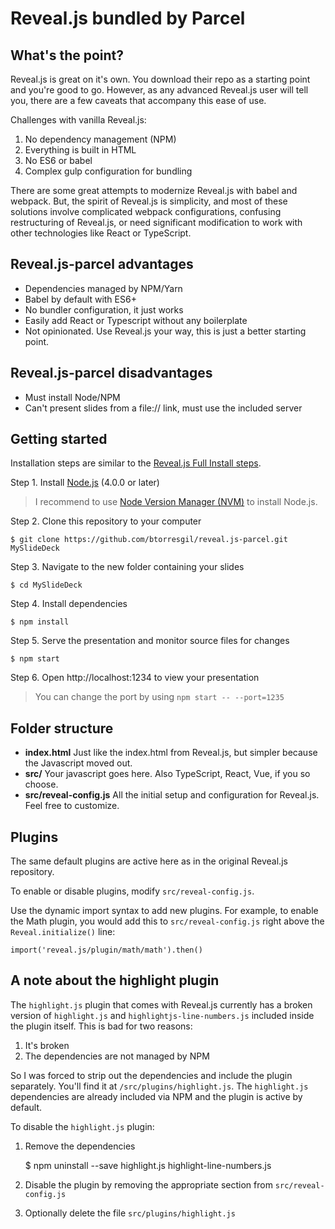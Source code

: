 # Reveal.js bundled by Parcel

## What's the point?

Reveal.js is great on it's own. You download their repo as a starting point and you're good to go. However, as any advanced Reveal.js user will tell you, there are a few caveats that accompany this ease of use.

Challenges with vanilla Reveal.js:

1. No dependency management (NPM)
2. Everything is built in HTML
3. No ES6 or babel
4. Complex gulp configuration for bundling

There are some great attempts to modernize Reveal.js with babel and webpack. But, the spirit of Reveal.js is simplicity, and most of these solutions involve complicated webpack configurations, confusing restructuring of Reveal.js, or need significant modification to work with other technologies like React or TypeScript.

## Reveal.js-parcel advantages

- Dependencies managed by NPM/Yarn
- Babel by default with ES6+
- No bundler configuration, it just works
- Easily add React or Typescript without any boilerplate
- Not opinionated. Use Reveal.js your way, this is just a better starting point.

## Reveal.js-parcel disadvantages

- Must install Node/NPM
- Can't present slides from a file:// link, must use the included server

## Getting started

Installation steps are similar to the [Reveal.js Full Install steps](https://github.com/hakimel/reveal.js#full-setup).

Step 1. Install [Node.js](https://nodejs.org) (4.0.0 or later)

> I recommend to use [Node Version Manager (NVM)](https://github.com/nvm-sh/nvm) to install Node.js.

Step 2. Clone this repository to your computer

    $ git clone https://github.com/btorresgil/reveal.js-parcel.git MySlideDeck

Step 3. Navigate to the new folder containing your slides

    $ cd MySlideDeck

Step 4. Install dependencies

    $ npm install

Step 5. Serve the presentation and monitor source files for changes

    $ npm start

Step 6. Open http://localhost:1234 to view your presentation

> You can change the port by using `npm start -- --port=1235`

## Folder structure

- **index.html** Just like the index.html from Reveal.js, but simpler because the Javascript moved out.
- **src/** Your javascript goes here. Also TypeScript, React, Vue, if you so choose.
- **src/reveal-config.js** All the initial setup and configuration for Reveal.js. Feel free to customize.

## Plugins

The same default plugins are active here as in the original Reveal.js repository.

To enable or disable plugins, modify `src/reveal-config.js`.

Use the dynamic import syntax to add new plugins. For example, to enable the Math plugin, you would add this to `src/reveal-config.js` right above the `Reveal.initialize()` line:

    import('reveal.js/plugin/math/math').then()

## A note about the highlight plugin

The `highlight.js` plugin that comes with Reveal.js currently has a broken version of `highlight.js` and `highlightjs-line-numbers.js` included inside the plugin itself. This is bad for two reasons:

1. It's broken
2. The dependencies are not managed by NPM

So I was forced to strip out the dependencies and include the plugin separately. You'll find it at `/src/plugins/highlight.js`. The `highlight.js` dependencies are already included via NPM and the plugin is active by default.

To disable the `highlight.js` plugin:

1. Remove the dependencies

    $ npm uninstall --save highlight.js highlight-line-numbers.js

2. Disable the plugin by removing the appropriate section from `src/reveal-config.js`

3. Optionally delete the file `src/plugins/highlight.js`